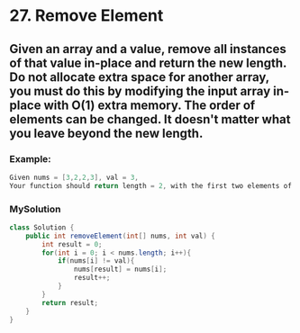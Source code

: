 # 27. Remove Element

## Given an array and a value, remove all instances of that value in-place and return the new length. Do not allocate extra space for another array, you must do this by modifying the input array in-place with O(1) extra memory. The order of elements can be changed. It doesn't matter what you leave beyond the new length.

### Example:

```java
Given nums = [3,2,2,3], val = 3,
Your function should return length = 2, with the first two elements of nums being 2.
```

### MySolution

```java
class Solution {
    public int removeElement(int[] nums, int val) {
        int result = 0;
        for(int i = 0; i < nums.length; i++){
            if(nums[i] != val){
                nums[result] = nums[i];
                result++;
            }
        }
        return result;
    }
}
```
